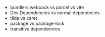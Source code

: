 * bundlers webpack vs parcel vs vite
* Dev Dependencies vs normal dependecies
* tilde vs caret
* package vs package-lock
* transitive dependencies